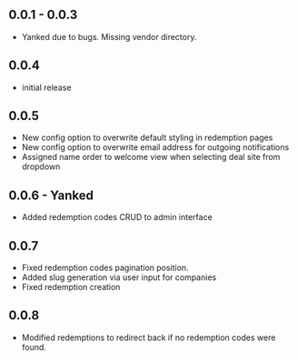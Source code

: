 ## 0.0.1 - 0.0.3
* Yanked due to bugs. Missing vendor directory.

## 0.0.4
* initial release

## 0.0.5
* New config option to overwrite default styling in redemption pages
* New config option to overwrite email address for outgoing notifications
* Assigned name order to welcome view when selecting deal site from dropdown

## 0.0.6 - Yanked
* Added redemption codes CRUD to admin interface

## 0.0.7
* Fixed redemption codes pagination position.
* Added slug generation via user input for companies
* Fixed redemption creation

## 0.0.8
* Modified redemptions to redirect back if no redemption codes were found.